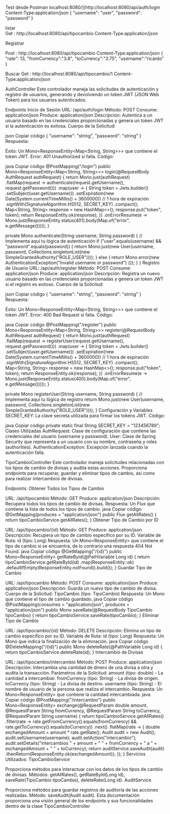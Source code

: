Test desde Postman
localhost:8080/](http://localhost:8080/api/auth/login
Content-Type:application/json
{
  "username": "user",
  "password": "password"
}

listar  
Get :  http://localhost:8080/api/tipocambio
Content-Type:application/json

Registrar

Post : http://localhost:8080/api/tipocambio
Content-Type:application/json
{
    "rate": 13,
    "fromCurrency":"3.8",
    "toCurrency":"3.75",
    "username":"ricardo"
}

Buscar 
Get  :  http://localhost:8080/api/tipocambio/1
Content-Type:application/json




AuthController
Este controlador maneja las solicitudes de autenticación y registro de usuarios, generando y devolviendo un token JWT (JSON Web Token) para los usuarios autenticados.

Endpoints
Inicio de Sesión
URL: /api/auth/login
Método: POST
Consume: application/json
Produce: application/json
Descripción: Autentica a un usuario basado en las credenciales proporcionadas y genera un token JWT si la autenticación es exitosa.
Cuerpo de la Solicitud:

json
Copiar código
{
  "username": "string",
  "password": "string"
}
Respuesta:

Éxito: Un Mono<ResponseEntity<Map<String, String>>> que contiene el token JWT.
Error: 401 Unauthorized si falla.
Código:

java
Copiar código
@PostMapping("/login")
public Mono<ResponseEntity<Map<String, String>>> login(@RequestBody AuthRequest authRequest) {
    return Mono.just(authRequest)
        .flatMap(request -> authenticate(request.getUsername(), request.getPassword()))
        .map(user -> {
            String token = Jwts.builder()
                .setSubject(user.getUsername())
                .setExpiration(new Date(System.currentTimeMillis() + 3600000)) // 1 hora de expiración
                .signWith(SignatureAlgorithm.HS512, SECRET_KEY)
                .compact();
            Map<String, String> response = new HashMap<>();
            response.put("token", token);
            return ResponseEntity.ok(response);
        })
        .onErrorResume(e -> Mono.just(ResponseEntity.status(401).body(Map.of("error", e.getMessage()))));
}

private Mono<User> authenticate(String username, String password) {
    // Implementa aquí tu lógica de autenticación
    if ("user".equals(username) && "password".equals(password)) {
        return Mono.just(new User(username, password, Collections.singletonList(new SimpleGrantedAuthority("ROLE_USER"))));
    } else {
        return Mono.error(new AuthenticationException("Invalid username or password") {});
    }
}
Registro de Usuario
URL: /api/auth/register
Método: POST
Consume: application/json
Produce: application/json
Descripción: Registra un nuevo usuario basado en las credenciales proporcionadas y genera un token JWT si el registro es exitoso.
Cuerpo de la Solicitud:

json
Copiar código
{
  "username": "string",
  "password": "string"
}
Respuesta:

Éxito: Un Mono<ResponseEntity<Map<String, String>>> que contiene el token JWT.
Error: 400 Bad Request si falla.
Código:

java
Copiar código
@PostMapping("/register")
public Mono<ResponseEntity<Map<String, String>>> register(@RequestBody AuthRequest authRequest) {
    return Mono.just(authRequest)
        .flatMap(request -> registerUser(request.getUsername(), request.getPassword()))
        .map(user -> {
            String token = Jwts.builder()
                .setSubject(user.getUsername())
                .setExpiration(new Date(System.currentTimeMillis() + 3600000)) // 1 hora de expiración
                .signWith(SignatureAlgorithm.HS512, SECRET_KEY)
                .compact();
            Map<String, String> response = new HashMap<>();
            response.put("token", token);
            return ResponseEntity.ok(response);
        })
        .onErrorResume(e -> Mono.just(ResponseEntity.status(400).body(Map.of("error", e.getMessage()))));
}

private Mono<User> registerUser(String username, String password) {
    // Implementa aquí tu lógica de registro
    return Mono.just(new User(username, password, Collections.singletonList(new SimpleGrantedAuthority("ROLE_USER"))));
}
Configuración y Variables
SECRET_KEY: La clave secreta utilizada para firmar los tokens JWT.
Código:

java
Copiar código
private static final String SECRET_KEY = "123456789";
Clases Utilizadas
AuthRequest: Clase de configuración que contiene las credenciales del usuario (username y password).
User: Clase de Spring Security que representa a un usuario con su nombre, contraseña y roles (authorities).
AuthenticationException: Excepción lanzada cuando la autenticación falla.



TipoCambioController
Este controlador maneja solicitudes relacionadas con los tipos de cambio de divisas y audita estas acciones. Proporciona endpoints para recuperar, guardar y eliminar tipos de cambio, así como para realizar intercambios de divisas.

Endpoints:
Obtener Todos los Tipos de Cambio

URL: /api/tipocambio
Método: GET
Produce: application/json
Descripción: Recupera todos los tipos de cambio de divisas.
Respuesta: Un Flux<TipoCambio> que contiene la lista de todos los tipos de cambio.
java
Copiar código
@GetMapping(produces = "application/json")
public Flux<TipoCambio> getAllRates() {
    return tipoCambioService.getAllRates();
}
Obtener Tipo de Cambio por ID

URL: /api/tipocambio/{id}
Método: GET
Produce: application/json
Descripción: Recupera un tipo de cambio específico por su ID.
Variable de Ruta: id (tipo: Long)
Respuesta: Un Mono<ResponseEntity<TipoCambio>> que contiene el tipo de cambio si se encuentra, de lo contrario una respuesta 404 Not Found.
java
Copiar código
@GetMapping("/{id}")
public Mono<ResponseEntity<TipoCambio>> getRateById(@PathVariable Long id) {
    return tipoCambioService.getRateById(id)
            .map(ResponseEntity::ok)
            .defaultIfEmpty(ResponseEntity.notFound().build());
}
Guardar Tipo de Cambio

URL: /api/tipocambio
Método: POST
Consume: application/json
Produce: application/json
Descripción: Guarda un nuevo tipo de cambio de divisa.
Cuerpo de la Solicitud: TipoCambio (tipo: TipoCambio)
Respuesta: Un Mono<TipoCambio> que contiene el tipo de cambio guardado.
java
Copiar código
@PostMapping(consumes = "application/json", produces = "application/json")
public Mono<TipoCambio> saveRate(@RequestBody TipoCambio tipoCambio) {
    return tipoCambioService.saveRate(tipoCambio);
}
Eliminar Tipo de Cambio

URL: /api/tipocambio/{id}
Método: DELETE
Descripción: Elimina un tipo de cambio específico por su ID.
Variable de Ruta: id (tipo: Long)
Respuesta: Un Mono<Void> que indica la finalización de la eliminación.
java
Copiar código
@DeleteMapping("/{id}")
public Mono<Void> deleteRate(@PathVariable Long id) {
    return tipoCambioService.deleteRate(id);
}
Intercambio de Divisas

URL: /api/tipocambio/intercambio
Método: POST
Produce: application/json
Descripción: Intercambia una cantidad de dinero de una divisa a otra y audita la transacción.
Parámetros de la Solicitud:
amount (tipo: double) - La cantidad a intercambiar.
fromCurrency (tipo: String) - La divisa de origen.
toCurrency (tipo: String) - La divisa de destino.
username (tipo: String) - El nombre de usuario de la persona que realiza el intercambio.
Respuesta: Un Mono<ResponseEntity<Double>> que contiene la cantidad intercambiada.
java
Copiar código
@PostMapping("/intercambio")
public Mono<ResponseEntity<Double>> exchange(@RequestParam double amount, @RequestParam String fromCurrency, @RequestParam String toCurrency, @RequestParam String username) {
    return tipoCambioService.getAllRates()
            .filter(rate -> rate.getFromCurrency().equals(fromCurrency) && rate.getToCurrency().equals(toCurrency))
            .next()
            .flatMap(rate -> {
                double exchangedAmount = amount * rate.getRate();
                Audit audit = new Audit();
                audit.setUsername(username);
                audit.setAction("intercambio");
                audit.setDetails("intercambios " + amount + " " + fromCurrency + " a " + exchangedAmount + " " + toCurrency);
                return auditService.saveAudit(audit)
                        .thenReturn(ResponseEntity.ok(exchangedAmount));
            });
}
Servicios Utilizados:
TipoCambioService

Proporciona métodos para interactuar con los datos de los tipos de cambio de divisas.
Métodos: getAllRates(), getRateById(Long id), saveRate(TipoCambio tipoCambio), deleteRate(Long id).
AuditService

Proporciona métodos para guardar registros de auditoría de las acciones realizadas.
Método: saveAudit(Audit audit).
Esta documentación proporciona una visión general de los endpoints y sus funcionalidades dentro de la clase TipoCambioController
